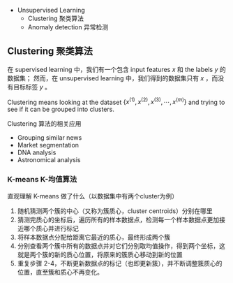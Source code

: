 - Unsupervised Learning
	- Clustering 聚类算法
	- Anomaly detection 异常检测

## Clustering 聚类算法

在 supervised learning 中，我们有一个包含 input features $x$ 和 the labels $y$ 的数据集； 
然而，在 unsupervised learning 中，我们得到的数据集只有 $x$ ，而没有目标标签 $y$ 。

Clustering means looking at the dataset $\{x^{(1)}, x^{(2)}, x^{(3)}, \cdots, x^{(m)}\}$ and trying to see if it can be grouped into clusters.

Clustering 算法的相关应用
- Grouping similar news
- Market segmentation
- DNA analysis
- Astronomical analysis

### K-means K-均值算法

直观理解 K-means 做了什么（以数据集中有两个cluster为例）
1. 随机猜测两个簇的中心（又称为簇质心，cluster centroids）分别在哪里
2. 猜测完质心的坐标后，遍历所有的样本数据点，检测每一个样本数据点更加接近哪个质心并进行标记
3. 将样本数据点分配给距离它最近的质心，最终形成两个簇
4. 分别查看两个簇中所有的数据点并对它们分别取均值操作，得到两个坐标，这就是两个簇的新的质心位置，将原来的簇质心移动到新的位置
5. 重复步骤 2-4，不断更新数据点的标记（也即更新簇），并不断调整簇质心的位置，直至簇和质心不再变化。